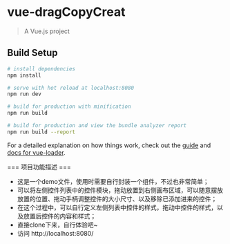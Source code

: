 # vue-dragCopyCreat

> A Vue.js project

## Build Setup

``` bash
# install dependencies
npm install

# serve with hot reload at localhost:8080
npm run dev

# build for production with minification
npm run build

# build for production and view the bundle analyzer report
npm run build --report
```

For a detailed explanation on how things work, check out the [guide](http://vuejs-templates.github.io/webpack/) and [docs for vue-loader](http://vuejs.github.io/vue-loader).


=== 项目功能描述 ===
- 这是一个demo文件，使用时需要自行封装一个组件，不过也非常简单；
- 可以将左侧控件列表中的控件模块，拖动放置到右侧画布区域，可以随意摆放放置的位置、拖动手柄调整控件的大小尺寸、以及移除已添加进来的控件；
- 在这个过程中，可以自行定义左侧列表中控件的样式，拖动中控件的样式，以及放置后控件的内容和样式；
- 直接clone下来，自行体验吧~
- 访问 http://localhost:8080/




